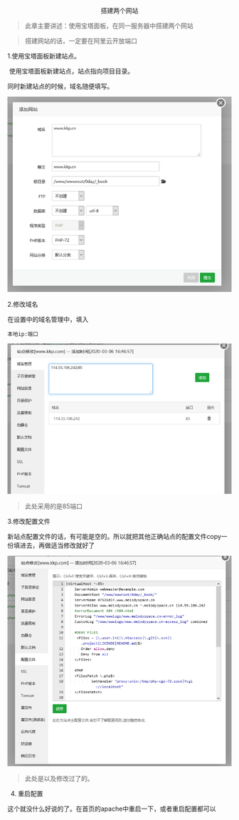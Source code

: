 <center>搭建两个网站</center>



> 此章主要讲述：使用宝塔面板，在同一服务器中搭建两个网站



> 搭建网站的话，一定要在阿里云开放端口





1.使用宝塔面板新建站点。

​	使用宝塔面板新建站点，站点指向项目目录。



同时新建站点的时候，域名随便填写。

<img src="../../../img/new_web1.png" style="zoom: 80%;" />





2.修改域名

在设置中的域名管理中，填入

```
本地ip:端口
```



<img src="../../../img/new_web2.png" style="zoom:80%;" />

> 此处采用的是85端口





3.修改配置文件



新站点配置文件的话，有可能是空的。所以就把其他正确站点的配置文件copy一份填进去，再做适当修改就好了

<img src="../../../img/new_web3.png" style="zoom:80%;" />

> 此处是以及修改过了的。



4. 重启配置

这个就没什么好说的了。在首页的apache中重启一下，或者重启配置都可以





